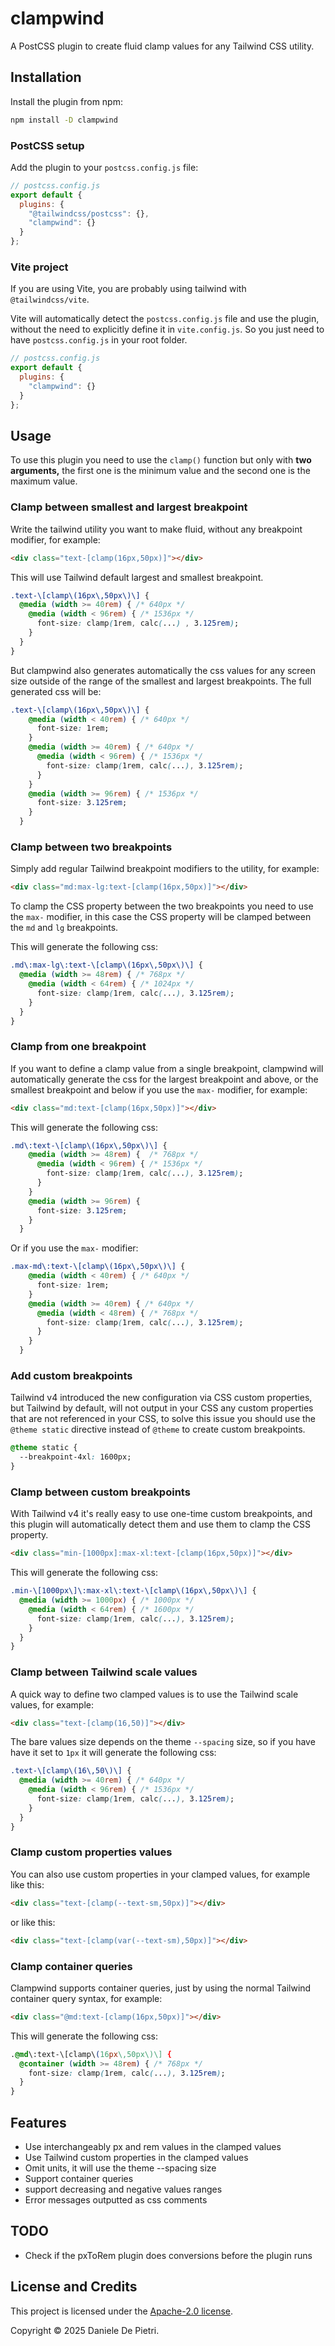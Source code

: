 # clampwind

A PostCSS plugin to create fluid clamp values for any Tailwind CSS utility.


## Installation

Install the plugin from npm:

```sh
npm install -D clampwind
```

### PostCSS setup

Add the plugin to your `postcss.config.js` file:

```js
// postcss.config.js
export default { 
  plugins: { 
    "@tailwindcss/postcss": {},
    "clampwind": {}
  } 
};

```

### Vite project

If you are using Vite, you are probably using tailwind with `@tailwindcss/vite`. 

Vite will automatically detect the `postcss.config.js` file and use the plugin, without the need to explicitly define it in `vite.config.js`. So you just need to have `postcss.config.js` in your root folder.

```js
// postcss.config.js
export default { 
  plugins: { 
    "clampwind": {}
  } 
};

```

## Usage

To use this plugin you need to use the `clamp()` function but only with **two arguments,** the first one is the minimum value and the second one is the maximum value.

### Clamp between smallest and largest breakpoint

Write the tailwind utility you want to make fluid, without any breakpoint modifier, for example:

```html
<div class="text-[clamp(16px,50px)]"></div>
```

This will use Tailwind default largest and smallest breakpoint.

```css
.text-\[clamp\(16px\,50px\)\] {
  @media (width >= 40rem) { /* 640px */
    @media (width < 96rem) { /* 1536px */
      font-size: clamp(1rem, calc(...) , 3.125rem);
    }
  }
}
```

But clampwind also generates automatically the css values for any screen size outside of the range of the smallest and largest breakpoints. The full generated css will be:

```css
.text-\[clamp\(16px\,50px\)\] {
    @media (width < 40rem) { /* 640px */
      font-size: 1rem;
    }
    @media (width >= 40rem) { /* 640px */
      @media (width < 96rem) { /* 1536px */
        font-size: clamp(1rem, calc(...), 3.125rem);
      }
    }
    @media (width >= 96rem) { /* 1536px */
      font-size: 3.125rem;
    }
  }
```

### Clamp between two breakpoints

Simply add regular Tailwind breakpoint modifiers to the utility, for example:

```html
<div class="md:max-lg:text-[clamp(16px,50px)]"></div>
```

To clamp the CSS property between the two breakpoints you need to use the `max-` modifier, in this case the CSS property will be clamped between the `md` and `lg` breakpoints.

This will generate the following css:

```css
.md\:max-lg\:text-\[clamp\(16px\,50px\)\] {
  @media (width >= 48rem) { /* 768px */
    @media (width < 64rem) { /* 1024px */
      font-size: clamp(1rem, calc(...), 3.125rem);
    }
  }
}
```

### Clamp from one breakpoint

If you want to define a clamp value from a single breakpoint, clampwind will automatically generate the css for the largest breakpoint and above, or the smallest breakpoint and below if you use the `max-` modifier, for example:

```html
<div class="md:text-[clamp(16px,50px)]"></div>
```

This will generate the following css:

```css
.md\:text-\[clamp\(16px\,50px\)\] {
    @media (width >= 48rem) {  /* 768px */
      @media (width < 96rem) { /* 1536px */
        font-size: clamp(1rem, calc(...), 3.125rem);
      }
    }
    @media (width >= 96rem) {
      font-size: 3.125rem;
    }
  }
```
Or if you use the `max-` modifier:

```css
.max-md\:text-\[clamp\(16px\,50px\)\] {
    @media (width < 40rem) { /* 640px */
      font-size: 1rem;
    }
    @media (width >= 40rem) { /* 640px */
      @media (width < 48rem) { /* 768px */
        font-size: clamp(1rem, calc(...), 3.125rem);
      }
    }
  }
```

### Add custom breakpoints

Tailwind v4 introduced the new configuration via CSS custom properties, but Tailwind by default, will not output in your CSS any custom properties that are not referenced in your CSS, to solve this issue you should use the `@theme static` directive instead of `@theme` to create custom breakpoints.

```css
@theme static {
  --breakpoint-4xl: 1600px;
}
```

### Clamp between custom breakpoints

With Tailwind v4 it's really easy to use one-time custom breakpoints, and this plugin will automatically detect them and use them to clamp the CSS property.

```html
<div class="min-[1000px]:max-xl:text-[clamp(16px,50px)]"></div>
```

This will generate the following css:

```css
.min-\[1000px\]\:max-xl\:text-\[clamp\(16px\,50px\)\] {
  @media (width >= 1000px) { /* 1000px */
    @media (width < 64rem) { /* 1600px */
      font-size: clamp(1rem, calc(...), 3.125rem);
    }
  }
}
```

### Clamp between Tailwind scale values

A quick way to define two clamped values is to use the Tailwind scale values, for example:

```html
<div class="text-[clamp(16,50)]"></div>
```

The bare values size depends on the theme `--spacing` size, so if you have have it set to `1px` it will generate the following css:

```css
.text-\[clamp\(16\,50\)\] {
  @media (width >= 40rem) { /* 640px */
    @media (width < 96rem) { /* 1536px */
      font-size: clamp(1rem, calc(...), 3.125rem);
    }
  }
}
```

### Clamp custom properties values

You can also use custom properties in your clamped values, for example like this:

```html
<div class="text-[clamp(--text-sm,50px)]"></div>
```
or like this:

```html
<div class="text-[clamp(var(--text-sm),50px)]"></div>
```

### Clamp container queries

Clampwind supports container queries, just by using the normal Tailwind container query syntax, for example:

```html
<div class="@md:text-[clamp(16px,50px)]"></div>
```

This will generate the following css:

```css
.@md\:text-\[clamp\(16px\,50px\)\] {
  @container (width >= 48rem) { /* 768px */
    font-size: clamp(1rem, calc(...), 3.125rem);
  }
}
```

## Features

- Use interchangeably px and rem values in the clamped values
- Use Tailwind custom properties in the clamped values
- Omit units, it will use the theme --spacing size
- Support container queries
- support decreasing and negative values ranges
- Error messages outputted as css comments


## TODO
- Check if the pxToRem plugin does conversions before the plugin runs

## License and Credits

This project is licensed under the [Apache-2.0 license](https://apache.org/licenses/LICENSE-2.0).

Copyright © 2025 Daniele De Pietri.